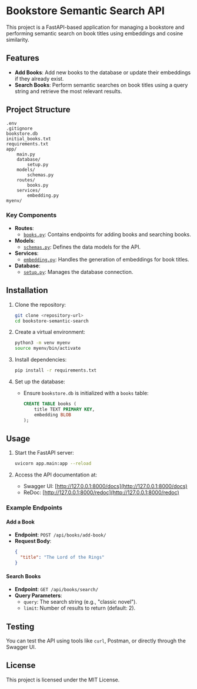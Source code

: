 # Bookstore Semantic Search API

This project is a FastAPI-based application for managing a bookstore and performing semantic search on book titles using embeddings and cosine similarity.

## Features

- **Add Books**: Add new books to the database or update their embeddings if they already exist.
- **Search Books**: Perform semantic searches on book titles using a query string and retrieve the most relevant results.

## Project Structure

```
.env
.gitignore
bookstore.db
initial_books.txt
requirements.txt
app/
    main.py
    database/
        setup.py
    models/
        schemas.py
    routes/
        books.py
    services/
        embedding.py
myenv/
```

### Key Components

- **Routes**: 
  - [`books.py`](app/routes/books.py): Contains endpoints for adding books and searching books.
- **Models**:
  - [`schemas.py`](app/models/schemas.py): Defines the data models for the API.
- **Services**:
  - [`embedding.py`](app/services/embedding.py): Handles the generation of embeddings for book titles.
- **Database**:
  - [`setup.py`](app/database/setup.py): Manages the database connection.

## Installation

1. Clone the repository:
   ```bash
   git clone <repository-url>
   cd bookstore-semantic-search
   ```

2. Create a virtual environment:
   ```bash
   python3 -m venv myenv
   source myenv/bin/activate
   ```

3. Install dependencies:
   ```bash
   pip install -r requirements.txt
   ```

4. Set up the database:
   - Ensure `bookstore.db` is initialized with a `books` table:
     ```sql
     CREATE TABLE books (
         title TEXT PRIMARY KEY,
         embedding BLOB
     );
     ```

## Usage

1. Start the FastAPI server:
   ```bash
   uvicorn app.main:app --reload
   ```

2. Access the API documentation at:
   - Swagger UI: [http://127.0.0.1:8000/docs](http://127.0.0.1:8000/docs)
   - ReDoc: [http://127.0.0.1:8000/redoc](http://127.0.0.1:8000/redoc)

### Example Endpoints

#### Add a Book
- **Endpoint**: `POST /api/books/add-book/`
- **Request Body**:
  ```json
  {
    "title": "The Lord of the Rings"
  }
  ```

#### Search Books
- **Endpoint**: `GET /api/books/search/`
- **Query Parameters**:
  - `query`: The search string (e.g., "classic novel").
  - `limit`: Number of results to return (default: 2).

## Testing

You can test the API using tools like `curl`, Postman, or directly through the Swagger UI.

## License

This project is licensed under the MIT License.